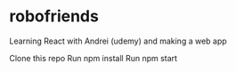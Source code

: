 # robofriends
Learning React with Andrei (udemy) and making a web app

Clone this repo
Run npm install
Run npm start
